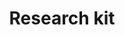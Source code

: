---
layout: page
title:  "Research kit"
lang: en
category: "Tools"

permalink: "/research-kit/"
trans_url: "/fr-needed/"
---